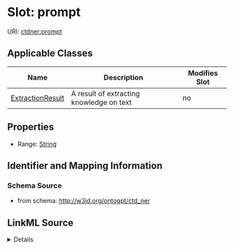 

# Slot: prompt

URI: [ctdner:prompt](http://w3id.org/ontogpt/ctd_nerprompt)



<!-- no inheritance hierarchy -->





## Applicable Classes

| Name | Description | Modifies Slot |
| --- | --- | --- |
| [ExtractionResult](ExtractionResult.md) | A result of extracting knowledge on text |  no  |







## Properties

* Range: [String](String.md)





## Identifier and Mapping Information







### Schema Source


* from schema: http://w3id.org/ontogpt/ctd_ner




## LinkML Source

<details>
```yaml
name: prompt
from_schema: http://w3id.org/ontogpt/ctd_ner
rank: 1000
alias: prompt
owner: ExtractionResult
domain_of:
- ExtractionResult
range: string

```
</details>